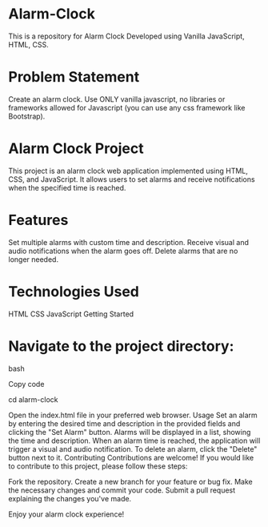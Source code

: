 # Alarm-Clock
This is a repository for Alarm Clock Developed using Vanilla JavaScript, HTML, CSS.
# Problem Statement
Create an alarm clock. Use ONLY vanilla javascript, no libraries or frameworks allowed for Javascript (you can use any css framework like Bootstrap).
# Alarm Clock Project
This project is an alarm clock web application implemented using HTML, CSS, and JavaScript. It allows users to set alarms and receive notifications when the specified time is reached.

# Features
Set multiple alarms with custom time and description.
Receive visual and audio notifications when the alarm goes off.
Delete alarms that are no longer needed.

# Technologies Used
HTML
CSS
JavaScript
Getting Started

# Navigate to the project directory:
bash

Copy code

cd alarm-clock

Open the index.html file in your preferred web browser.
Usage
Set an alarm by entering the desired time and description in the provided fields and clicking the "Set Alarm" button.
Alarms will be displayed in a list, showing the time and description.
When an alarm time is reached, the application will trigger a visual and audio notification.
To delete an alarm, click the "Delete" button next to it.
Contributing
Contributions are welcome! If you would like to contribute to this project, please follow these steps:

Fork the repository.
Create a new branch for your feature or bug fix.
Make the necessary changes and commit your code.
Submit a pull request explaining the changes you've made.

Enjoy your alarm clock experience!
